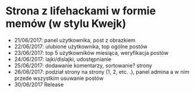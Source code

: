 # Strona z lifehackami w formie memów (w stylu Kwejk)
* 21/06/2017: panel użytkownika, post z obrazkiem
* 22/06/2017: ulubione użytkownika, top ogólne postów
* 23/06/2017: top 5 użytkowników miesiąca, weryfikacja postów
* 24/06/2017: lajki/dislajki, udostępnianie
* 25/06/2017: dodawanie komentarzy, sortowanie? strony
* 26/06/2017: podział strony na strony (1, 2, etc. .), panel admina a w nim przede wszystkim usuwanie postów
* 30/06/2017 Release
